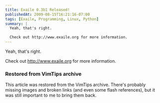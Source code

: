 ```yaml
---
title: Exaile 0.3b1 Released!
publishedAt: 2009-08-15T16:21:16-07:00
tags: [Exaile, Programming, Linux, Python]
summary: |
  Yeah, that's right.

  Check out http://www.exaile.org for more information.
---
```

Yeah, that's right.

Check out http://www.exaile.org for more information.

<div class="restored-from-archive">
  <h3>Restored from VimTips archive</h3>
  <p>
  This article was restored from the VimTips archive. There's probably
  missing images and broken links (and even some flash references), but it
  was still important to me to bring them back.
  </p>
</div>
